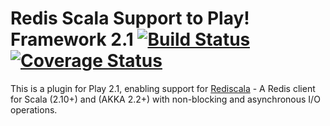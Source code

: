 # Redis Scala Support to Play! Framework 2.1 [![Build Status](https://travis-ci.org/njin-fr/play2-rediscala.png?branch=master)](https://travis-ci.org/njin-fr/play2-rediscala) [![Coverage Status](https://coveralls.io/repos/njin-fr/play2-rediscala/badge.png)](https://coveralls.io/r/njin-fr/play2-rediscala)

This is a plugin for Play 2.1, enabling support for [Rediscala](https://github.com/etaty/rediscala) - A Redis client for Scala (2.10+) and (AKKA 2.2+) with non-blocking and asynchronous I/O operations.
